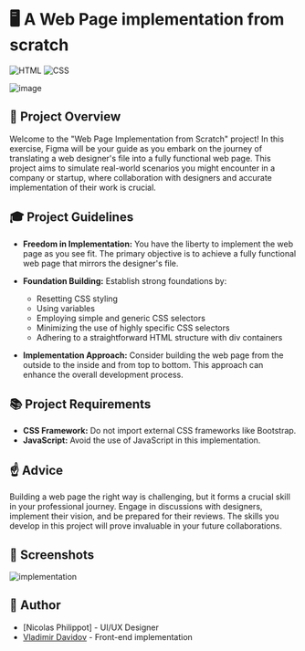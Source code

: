 # :desktop_computer: A Web Page implementation from scratch

![HTML](https://img.shields.io/badge/HTML-5-blue?style=for-the-badge&logo=html5&logoColor=white)
![CSS](https://img.shields.io/badge/CSS-3-blue?style=for-the-badge&logo=css3&logoColor=white)

![image](https://github.com/v-dav/holbertonschool-web_front_end/assets/115344057/63677b34-8c99-4b32-91ee-5bb730745355)

## 🧐 Project Overview

Welcome to the "Web Page Implementation from Scratch" project! In this exercise, Figma will be your guide as you embark on the journey of translating a web designer's file into a fully functional web page. This project aims to simulate real-world scenarios you might encounter in a company or startup, where collaboration with designers and accurate implementation of their work is crucial.


## 🎓 Project Guidelines

- **Freedom in Implementation:** You have the liberty to implement the web page as you see fit. The primary objective is to achieve a fully functional web page that mirrors the designer's file.

- **Foundation Building:** Establish strong foundations by:
  - Resetting CSS styling
  - Using variables
  - Employing simple and generic CSS selectors
  - Minimizing the use of highly specific CSS selectors
  - Adhering to a straightforward HTML structure with div containers

- **Implementation Approach:** Consider building the web page from the outside to the inside and from top to bottom. This approach can enhance the overall development process.

## 📚 Project Requirements

- **CSS Framework:** Do not import external CSS frameworks like Bootstrap.
- **JavaScript:** Avoid the use of JavaScript in this implementation.

## ☝️ Advice

Building a web page the right way is challenging, but it forms a crucial skill in your professional journey. Engage in discussions with designers, implement their vision, and be prepared for their reviews. The skills you develop in this project will prove invaluable in your future collaborations.


## 📸 Screenshots
![implementation](https://github.com/v-dav/holbertonschool-web_front_end/assets/115344057/35b25a89-434d-452b-ab8c-639cae9e39f6)


##  🙇 Author

- [Nicolas Philippot] - UI/UX Designer
- [Vladimir Davidov](https://github.com/v-dav) - Front-end implementation
